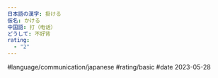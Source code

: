 ```yaml
---
日本語の漢字: 掛ける
仮名: かける
中国語: 打（电话）
どうして: 不好背
rating:
  - "2"
---
```


#language/communication/japanese #rating/basic #date 2023-05-28